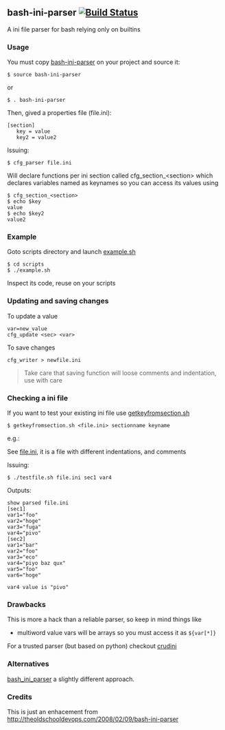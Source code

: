 ## bash-ini-parser [![Build Status](https://travis-ci.org/albfan/bash-ini-parser.svg?branch=master)](https://travis-ci.org/albfan/bash-ini-parser)

A ini file parser for bash relying only on builtins

### Usage

You must copy [bash-ini-parser](https://github.com/albfan/bash-ini-parser/blob/master/bash-ini-parser) on your project and source it:

    $ source bash-ini-parser

or

    $ . bash-ini-parser

Then, gived a properties file (file.ini):

    [section]
       key = value
       key2 = value2

Issuing:

    $ cfg_parser file.ini

Will declare functions per ini section called cfg&#95;section&#95;&lt;section&gt; which declares variables named as keynames so you can access its values using

    $ cfg_section_<section>
    $ echo $key
    value
    $ echo $key2
    value2

### Example

Goto scripts directory and launch [example.sh](https://github.com/albfan/bash-ini-parser/blob/master/scripts/example.sh)

    $ cd scripts
    $ ./example.sh

Inspect its code, reuse on your scripts

### Updating and saving changes

To update a value

    var=new_value
    cfg_update <sec> <var>

To save changes

    cfg_writer > newfile.ini

> Take care that saving function will loose comments and indentation, use with care

### Checking a ini file

If you want to test your existing ini file use [getkeyfromsection.sh](https://github.com/albfan/bash-ini-parser/blob/master/scripts/getkeyfromsection.sh)

    $ getkeyfromsection.sh <file.ini> sectionname keyname

e.g.:

See [file.ini](https://github.com/albfan/bash-ini-parser/blob/master/scripts/file.ini), it is a file with different indentations, and comments 

Issuing:

    $ ./testfile.sh file.ini sec1 var4

Outputs:

    show parsed file.ini
    [sec1]
    var1="foo"
    var2="hoge"
    var3="fuga"
    var4="pivo"
    [sec2]
    var1="bar"
    var2="foo"
    var3="eco"
    var4="piyo baz qux"
    var5="foo"
    var6="hoge"

    var4 value is "pivo"
    
### Drawbacks

This is more a hack than a reliable parser, so keep in mind things like

 - multiword value vars will be arrays so you must access it as `${var[*]}`

For a trusted parser (but based on python) checkout [crudini](https://github.com/pixelb/crudini)

### Alternatives

[bash_ini_parser](https://github.com/rudimeier/bash_ini_parser) a slightly different approach.

### Credits

This is just an enhacement from http://theoldschooldevops.com/2008/02/09/bash-ini-parser
